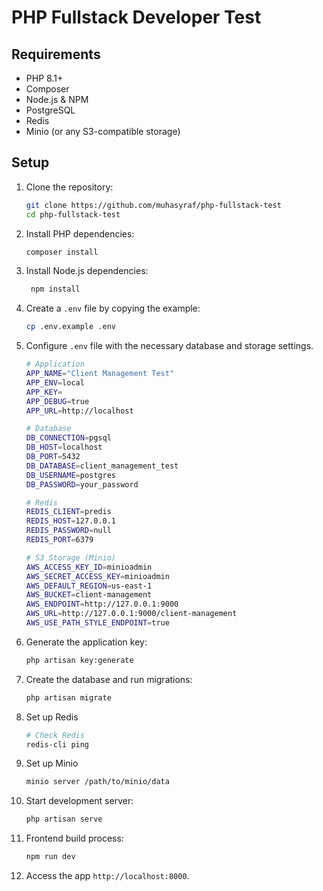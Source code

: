 # PHP Fullstack Developer Test

## Requirements
- PHP 8.1+
- Composer
- Node.js & NPM
- PostgreSQL
- Redis
- Minio (or any S3-compatible storage)

## Setup
1. Clone the repository:
   ```bash
   git clone https://github.com/muhasyraf/php-fullstack-test
   cd php-fullstack-test
    ```
2. Install PHP dependencies:
   ```bash
   composer install
   ```

3. Install Node.js dependencies:
   ```bash
    npm install
    ```

4. Create a `.env` file by copying the example:
    ```bash
    cp .env.example .env
    ```

5. Configure `.env` file with the necessary database and storage settings.
    ```bash
    # Application
    APP_NAME="Client Management Test"
    APP_ENV=local
    APP_KEY=
    APP_DEBUG=true
    APP_URL=http://localhost

    # Database
    DB_CONNECTION=pgsql
    DB_HOST=localhost
    DB_PORT=5432
    DB_DATABASE=client_management_test
    DB_USERNAME=postgres
    DB_PASSWORD=your_password

    # Redis
    REDIS_CLIENT=predis
    REDIS_HOST=127.0.0.1
    REDIS_PASSWORD=null
    REDIS_PORT=6379

    # S3 Storage (Minio)
    AWS_ACCESS_KEY_ID=minioadmin
    AWS_SECRET_ACCESS_KEY=minioadmin
    AWS_DEFAULT_REGION=us-east-1
    AWS_BUCKET=client-management
    AWS_ENDPOINT=http://127.0.0.1:9000
    AWS_URL=http://127.0.0.1:9000/client-management
    AWS_USE_PATH_STYLE_ENDPOINT=true
    ```

6. Generate the application key:
    ```bash
    php artisan key:generate
    ```

7. Create the database and run migrations:
    ```bash
    php artisan migrate
    ```
    
8. Set up Redis
    ```bash
    # Check Redis
    redis-cli ping
    ```

9. Set up Minio
    ```bash
    minio server /path/to/minio/data
    ```

10. Start development server:
    ```bash
    php artisan serve
    ```

11. Frontend build process:
    ```bash
    npm run dev
    ```

12. Access the app `http://localhost:8000`.